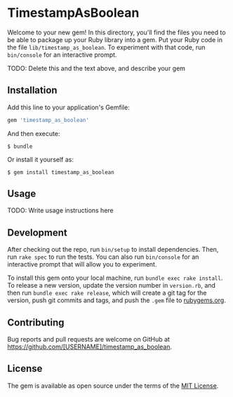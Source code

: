 # TimestampAsBoolean

Welcome to your new gem! In this directory, you'll find the files you need to be able to package up your Ruby library into a gem. Put your Ruby code in the file `lib/timestamp_as_boolean`. To experiment with that code, run `bin/console` for an interactive prompt.

TODO: Delete this and the text above, and describe your gem

## Installation

Add this line to your application's Gemfile:

```ruby
gem 'timestamp_as_boolean'
```

And then execute:

    $ bundle

Or install it yourself as:

    $ gem install timestamp_as_boolean

## Usage

TODO: Write usage instructions here

## Development

After checking out the repo, run `bin/setup` to install dependencies. Then, run `rake spec` to run the tests. You can also run `bin/console` for an interactive prompt that will allow you to experiment.

To install this gem onto your local machine, run `bundle exec rake install`. To release a new version, update the version number in `version.rb`, and then run `bundle exec rake release`, which will create a git tag for the version, push git commits and tags, and push the `.gem` file to [rubygems.org](https://rubygems.org).

## Contributing

Bug reports and pull requests are welcome on GitHub at https://github.com/[USERNAME]/timestamp_as_boolean.


## License

The gem is available as open source under the terms of the [MIT License](http://opensource.org/licenses/MIT).

